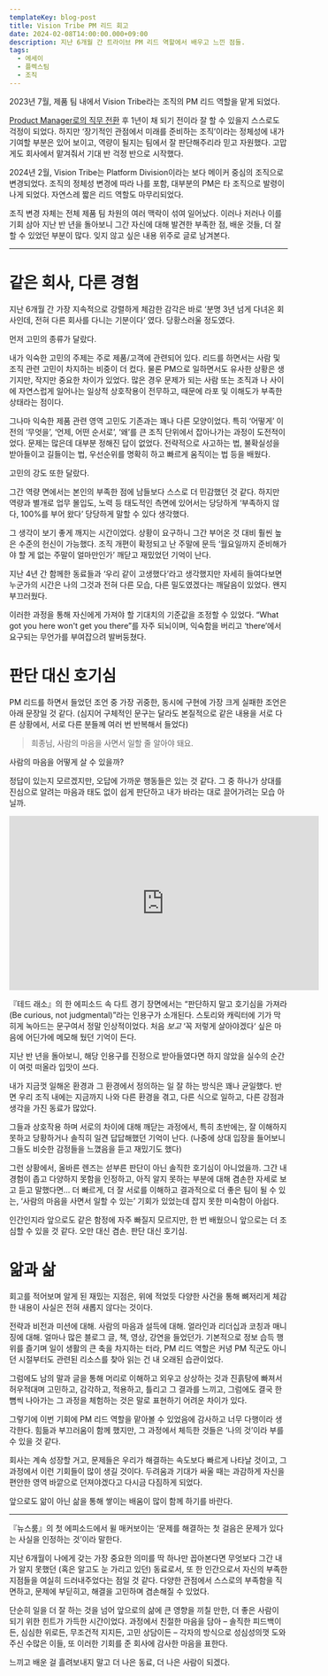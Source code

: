 ```yaml
---
templateKey: blog-post
title: Vision Tribe PM 리드 회고
date: 2024-02-08T14:00:00.000+09:00
description: 지난 6개월 간 트라이브 PM 리드 역할에서 배우고 느낀 점들.
tags:
  - 에세이
  - 플렉스팀
  - 조직
---
```


2023년 7월, 제품 팀 내에서 Vision Tribe라는 조직의 PM 리드 역할을 맡게 되었다.

[Product Manager로의 직무 전환](https://ahnheejong.name/articles/transition-to-product-manager/) 후 1년이 채 되기 전이라 잘 할 수 있을지 스스로도 걱정이 되었다. 하지만 ‘장기적인 관점에서 미래를 준비하는 조직’이라는 정체성에 내가 기여할 부분은 있어 보이고, 역량이 될지는 팀에서 잘 판단해주리라 믿고 자원했다. 고맙게도 회사에서 맡겨줘서 기대 반 걱정 반으로 시작했다.

2024년 2월, Vision Tribe는 Platform Division이라는 보다 메이커 중심의 조직으로 변경되었다. 조직의 정체성 변경에 따라 나를 포함, 대부분의 PM은 타 조직으로 발령이 나게 되었다. 자연스레 짧은 리드 역할도 마무리되었다.

조직 변경 자체는 전체 제품 팀 차원의 여러 맥락이 섞여 일어났다. 이러나 저러나 이를 기회 삼아 지난 반 년을 돌아보니 그간 자신에 대해 발견한 부족한 점, 배운 것들, 더 잘 할 수 있었던 부분이 많다. 잊지 않고 싶은 내용 위주로 글로 남겨본다.

---

# 같은 회사, 다른 경험

지난 6개월 간 가장 지속적으로 강렬하게 체감한 감각은 바로 ‘분명 3년 넘게 다녀온 회사인데, 전혀 다른 회사를 다니는 기분이다’ 였다. 당황스러울 정도였다.

먼저 고민의 종류가 달랐다.

내가 익숙한 고민의 주제는 주로 제품/고객에 관련되어 있다. 리드를 하면서는 사람 및 조직 관련 고민이 차지하는 비중이 더 컸다. 물론 PM으로 일하면서도 유사한 상황은 생기지만, 작지만 중요한 차이가 있었다. 많은 경우 문제가 되는 사람 또는 조직과 나 사이에 자연스럽게 일어나는 일상적 상호작용이 전무하고, 때문에 라포 및 이해도가 부족한 상태라는 점이다.

그나마 익숙한 제품 관련 영역 고민도 기존과는 꽤나 다른 모양이었다. 특히 ‘어떻게’ 이전의 ‘무엇을’, ‘언제, 어떤 순서로’, ‘왜’를 큰 조직 단위에서 잡아나가는 과정이 도전적이었다. 문제는 많은데 대부분 정해진 답이 없었다. 전략적으로 사고하는 법, 불확실성을 받아들이고 길들이는 법, 우선순위를 명확히 하고 빠르게 움직이는 법 등을 배웠다.

고민의 강도 또한 달랐다.

그간 역량 면에서는 본인의 부족한 점에 남들보다 스스로 더 민감했던 것 같다. 하지만 역량과 별개로 업무 몰입도, 노력 등 태도적인 측면에 있어서는 당당하게 ‘부족하지 않다, 100%를 부어 왔다’ 당당하게 말할 수 있다 생각했다.

그 생각이 보기 좋게 깨지는 시간이었다. 상황이 요구하니 그간 부어온 것 대비 훨씬 높은 수준의 헌신이 가능했다. 조직 개편이 확정되고 난 주말에 문득 ‘월요일까지 준비해가야 할 게 없는 주말이 얼마만인가’ 깨닫고 재밌었던 기억이 난다.

지난 4년 간 함께한 동료들과 ‘우리 같이 고생했다’라고 생각했지만 자세히 들여다보면 누군가의 시간은 나의 그것과 전혀 다른 모습, 다른 밀도였겠다는 깨달음이 있었다. 왠지 부끄러웠다.

이러한 과정을 통해 자신에게 가져야 할 기대치의 기준값을 조정할 수 있었다. “What got you here won't get you there”를 자주 되뇌이며, 익숙함을 버리고 ‘there’에서 요구되는 무언가를 부여잡으려 발버둥쳤다.

# 판단 대신 호기심

PM 리드를 하면서 들었던 조언 중 가장 귀중한, 동시에 구현에 가장 크게 실패한 조언은 아래 문장일 것 같다. (심지어 구체적인 문구는 달라도 본질적으로 같은 내용을 서로 다른 상황에서, 서로 다른 분들께 여러 번 반복해서 들었다)

> 희종님, 사람의 마음을 사면서 일할 줄 알아야 돼요.

사람의 마음을 어떻게 살 수 있을까?

정답이 있는지 모르겠지만, 오답에 가까운 행동들은 있는 것 같다. 그 중 하나가 상대를 진심으로 알려는 마음과 태도 없이 쉽게 판단하고 내가 바라는 대로 끌어가려는 모습 아닐까.

<iframe width="560" height="315" src="https://www.youtube.com/embed/p8U_Nt0QNNo?si=YYuLObEbXiHgdXUg" title="YouTube video player" frameborder="0" allow="accelerometer; autoplay; clipboard-write; encrypted-media; gyroscope; picture-in-picture; web-share" allowfullscreen></iframe>

『테드 래소』의 한 에피소드 속 다트 경기 장면에서는 “판단하지 말고 호기심을 가져라(Be curious, not judgmental)”라는 인용구가 소개된다. 스토리와 캐릭터에 기가 막히게 녹아드는 문구여서 정말 인상적이었다. 처음 _보고_ ‘꼭 저렇게 살아야겠다‘ 싶은 마음에 어딘가에 메모해 뒀던 기억이 든다.

지난 반 년을 돌아보니, 해당 인용구를 진정으로 받아들였다면 하지 않았을 실수의 순간이 여럿 떠올라 입맛이 쓰다.

내가 지금껏 일해온 환경과 그 환경에서 정의하는 일 잘 하는 방식은 꽤나 균일했다. 반면 우리 조직 내에는 지금까지 나와 다른 환경을 겪고, 다른 식으로 일하고, 다른 강점과 생각을 가진 동료가 많았다.

그들과 상호작용 하며 서로의 차이에 대해 깨닫는 과정에서, 특히 초반에는, 잘 이해하지 못하고 당황하거나 솔직히 일견 답답해했던 기억이 난다. (나중에 상대 입장을 들어보니 그들도 비슷한 감정들을 느꼈음을 듣고 재밌기도 했다)

그런 상황에서, 올바른 렌즈는 섣부른 판단이 아닌 솔직한 호기심이 아니었을까. 그간 내 경험이 좁고 다양하지 못함을 인정하고, 아직 알지 못하는 부분에 대해 겸손한 자세로 보고 듣고 말했다면... 더 빠르게, 더 잘 서로를 이해하고 결과적으로 더 좋은 팀이 될 수 있는, ‘사람의 마음을 사면서 일할 수 있는’ 기회가 있었는데 잡지 못한 미숙함이 아쉽다.

인간인지라 앞으로도 같은 함정에 자주 빠질지 모르지만, 한 번 배웠으니 앞으로는 더 조심할 수 있을 것 같다. 오만 대신 겸손. 판단 대신 호기심.

# 앎과 삶

회고를 적어보며 알게 된 재밌는 지점은, 위에 적었듯 다양한 사건을 통해 뼈저리게 체감한 내용이 사실은 전혀 새롭지 않다는 것이다.

전략과 비전과 미션에 대해. 사람의 마음과 설득에 대해. 얼라인과 리더십과 코칭과 매니징에 대해. 얼마나 많은 블로그 글, 책, 영상, 강연을 들었던가. 기본적으로 정보 습득 행위를 즐기며 일이 생활의 큰 축을 차지하는 터라, PM 리드 역할은 커녕 PM 직군도 아니던 시절부터도 관련된 리소스를 찾아 읽는 건 내 오래된 습관이었다.

그럼에도 남의 말과 글을 통해 머리로 이해하고 외우고 상상하는 것과 진흙탕에 빠져서 허우적대며 고민하고, 감각하고, 적용하고, 틀리고 그 결과를 느끼고, 그럼에도 결국 한 뼘씩 나아가는 그 과정을 체험하는 것은 말로 표현하기 어려운 차이가 있다.

그렇기에 이번 기회에 PM 리드 역할을 맡아볼 수 있었음에 감사하고 너무 다행이라 생각한다. 힘듦과 부끄러움이 함께 했지만, 그 과정에서 체득한 것들은 ‘나의 것’이라 부를 수 있을 것 같다.

회사는 계속 성장할 거고, 문제들은 우리가 해결하는 속도보다 빠르게 나타날 것이고, 그 과정에서 이런 기회들이 많이 생길 것이다. 두려움과 기대가 싸울 때는 과감하게 자신을 편안한 영역 바깥으로 던져야겠다고 다시금 다짐하게 되었다.

앞으로도 앎이 아닌 삶을 통해 쌓이는 배움이 많이 함께 하기를 바란다.

---

『뉴스룸』의 첫 에피소드에서 윌 매커보이는 ‘문제를 해결하는 첫 걸음은 문제가 있다는 사실을 인정하는 것’이라 말한다.

지난 6개월이 나에게 갖는 가장 중요한 의미를 딱 하나만 꼽아본다면 무엇보다 그간 내가 알지 못했던 (혹은 알고도 눈 가리고 있던) 동료로서, 또 한 인간으로서 자신의 부족한 지점들을 여실히 드러내주었다는 점일 것 같다. 다양한 관점에서 스스로의 부족함을 직면하고, 문제에 부딛히고, 해결을 고민하며 겸손해질 수 있었다.

단순히 일을 더 잘 하는 것을 넘어 앞으로의 삶에 큰 영향을 끼칠 만한, 더 좋은 사람이 되기 위한 힌트가 가득한 시간이었다. 과정에서 친절한 마음을 담아 – 솔직한 피드백이든, 심심한 위로든, 무조건적 지지든, 고민 상담이든 – 각자의 방식으로 성심성의껏 도와주신 수많은 이들, 또 이러한 기회를 준 회사에 감사한 마음을 표한다.

느끼고 배운 걸 흘려보내지 말고 더 나은 동료, 더 나은 사람이 되겠다.
